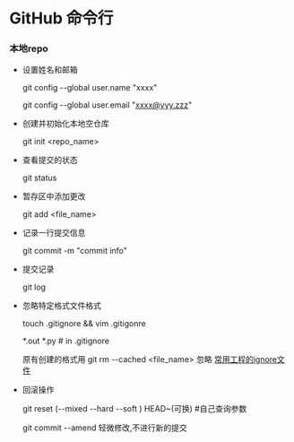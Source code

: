 # GitHub 命令行
### 本地repo

* 设置姓名和邮箱

  git config --global user.name "xxxx"

  git config --global user.email "xxxx@yyy.zzz"

* 创建并初始化本地空仓库

  git init <repo_name>

* 查看提交的状态

  git status

* 暂存区中添加更改

  git add <file_name>

* 记录一行提交信息

  git commit -m "commit info"

* 提交记录

  git log

* 忽略特定格式文件格式

  touch .gitignore  && vim .gitigonre 

  *.out *.py  # in .gitignore

    原有创建的格式用 git rm --cached <file_name> 忽略
    [常用工程的ignore文件](https://github.com/github/gitignore)

* 回滚操作

  git reset (--mixed --hard --soft ) HEAD~(可换)     #自己查询参数

  git commit --amend 轻微修改,不进行新的提交
